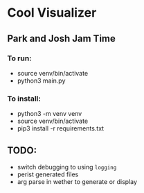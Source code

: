 # Cool Visualizer
## Park and Josh Jam Time
### To run:
* source venv/bin/activate
* python3 main.py
### To install:
* python3 -m venv venv
* source venv/bin/activate
* pip3 install -r requirements.txt


## TODO:
* switch debugging to using `logging`
* perist generated files
* arg parse in wether to generate or display
